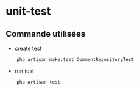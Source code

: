 # unit-test


## Commande utilisées


- create test 

```shell
    php artisan make:test CommentRepositoryTest
```

- run test 

```shell
    php artisan test
```